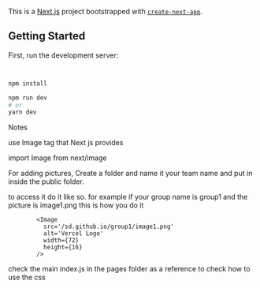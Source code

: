 This is a [Next.js](https://nextjs.org/) project bootstrapped with [`create-next-app`](https://github.com/vercel/next.js/tree/canary/packages/create-next-app).

## Getting Started

First, run the development server:

```bash


npm install

npm run dev
# or
yarn dev
```


Notes

use Image tag that Next js provides 

import Image from next/image


For adding pictures, Create a folder and name it your team name and put in inside the public folder.


to access it do it like so.
for example if your group name is group1 and the picture is image1.png this is how you do it

            <Image
              src='/sd.github.io/group1/image1.png'
              alt='Vercel Logo'
              width={72}
              height={16}
            />

check the main index.js in the pages folder as a reference to check how to use the css

